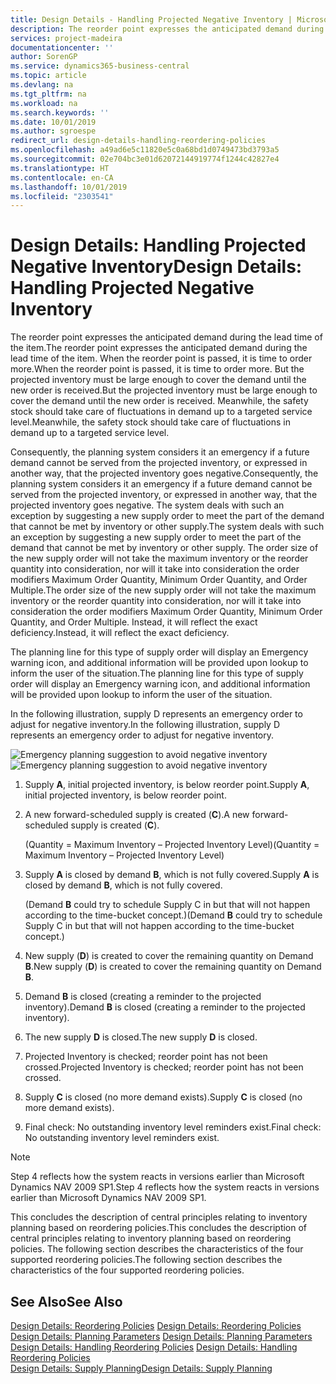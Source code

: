 ```yaml
---
title: Design Details - Handling Projected Negative Inventory | Microsoft Docs
description: The reorder point expresses the anticipated demand during the lead time of the item. When the reorder point is passed, it is time to order more. But the projected inventory must be large enough to cover the demand until the new order is received. Meanwhile, the safety stock should take care of fluctuations in demand up to a targeted service level.
services: project-madeira
documentationcenter: ''
author: SorenGP
ms.service: dynamics365-business-central
ms.topic: article
ms.devlang: na
ms.tgt_pltfrm: na
ms.workload: na
ms.search.keywords: ''
ms.date: 10/01/2019
ms.author: sgroespe
redirect_url: design-details-handling-reordering-policies
ms.openlocfilehash: a49ad6e5c11820e5c0a68bd1d0749473bd3793a5
ms.sourcegitcommit: 02e704bc3e01d62072144919774f1244c42827e4
ms.translationtype: HT
ms.contentlocale: en-CA
ms.lasthandoff: 10/01/2019
ms.locfileid: "2303541"
---
```

# <a name="design-details-handling-projected-negative-inventory"></a><span data-ttu-id="2c7fe-106">Design Details: Handling Projected Negative Inventory</span><span class="sxs-lookup"><span data-stu-id="2c7fe-106">Design Details: Handling Projected Negative Inventory</span></span>
<span data-ttu-id="2c7fe-107">The reorder point expresses the anticipated demand during the lead time of the item.</span><span class="sxs-lookup"><span data-stu-id="2c7fe-107">The reorder point expresses the anticipated demand during the lead time of the item.</span></span> <span data-ttu-id="2c7fe-108">When the reorder point is passed, it is time to order more.</span><span class="sxs-lookup"><span data-stu-id="2c7fe-108">When the reorder point is passed, it is time to order more.</span></span> <span data-ttu-id="2c7fe-109">But the projected inventory must be large enough to cover the demand until the new order is received.</span><span class="sxs-lookup"><span data-stu-id="2c7fe-109">But the projected inventory must be large enough to cover the demand until the new order is received.</span></span> <span data-ttu-id="2c7fe-110">Meanwhile, the safety stock should take care of fluctuations in demand up to a targeted service level.</span><span class="sxs-lookup"><span data-stu-id="2c7fe-110">Meanwhile, the safety stock should take care of fluctuations in demand up to a targeted service level.</span></span>  

 <span data-ttu-id="2c7fe-111">Consequently, the planning system considers it an emergency if a future demand cannot be served from the projected inventory, or expressed in another way, that the projected inventory goes negative.</span><span class="sxs-lookup"><span data-stu-id="2c7fe-111">Consequently, the planning system considers it an emergency if a future demand cannot be served from the projected inventory, or expressed in another way, that the projected inventory goes negative.</span></span> <span data-ttu-id="2c7fe-112">The system deals with such an exception by suggesting a new supply order to meet the part of the demand that cannot be met by inventory or other supply.</span><span class="sxs-lookup"><span data-stu-id="2c7fe-112">The system deals with such an exception by suggesting a new supply order to meet the part of the demand that cannot be met by inventory or other supply.</span></span> <span data-ttu-id="2c7fe-113">The order size of the new supply order will not take the maximum inventory or the reorder quantity into consideration, nor will it take into consideration the order modifiers Maximum Order Quantity, Minimum Order Quantity, and Order Multiple.</span><span class="sxs-lookup"><span data-stu-id="2c7fe-113">The order size of the new supply order will not take the maximum inventory or the reorder quantity into consideration, nor will it take into consideration the order modifiers Maximum Order Quantity, Minimum Order Quantity, and Order Multiple.</span></span> <span data-ttu-id="2c7fe-114">Instead, it will reflect the exact deficiency.</span><span class="sxs-lookup"><span data-stu-id="2c7fe-114">Instead, it will reflect the exact deficiency.</span></span>  

 <span data-ttu-id="2c7fe-115">The planning line for this type of supply order will display an Emergency warning icon, and additional information will be provided upon lookup to inform the user of the situation.</span><span class="sxs-lookup"><span data-stu-id="2c7fe-115">The planning line for this type of supply order will display an Emergency warning icon, and additional information will be provided upon lookup to inform the user of the situation.</span></span>  

 <span data-ttu-id="2c7fe-116">In the following illustration, supply D represents an emergency order to adjust for negative inventory.</span><span class="sxs-lookup"><span data-stu-id="2c7fe-116">In the following illustration, supply D represents an emergency order to adjust for negative inventory.</span></span>  

 <span data-ttu-id="2c7fe-117">![Emergency planning suggestion to avoid negative inventory](media/nav_app_supply_planning_2_negative_inventory.png "Emergency planning suggestion to avoid negative inventory")</span><span class="sxs-lookup"><span data-stu-id="2c7fe-117">![Emergency planning suggestion to avoid negative inventory](media/nav_app_supply_planning_2_negative_inventory.png "Emergency planning suggestion to avoid negative inventory")</span></span>  

1.  <span data-ttu-id="2c7fe-118">Supply **A**, initial projected inventory, is below reorder point.</span><span class="sxs-lookup"><span data-stu-id="2c7fe-118">Supply **A**, initial projected inventory, is below reorder point.</span></span>  
2.  <span data-ttu-id="2c7fe-119">A new forward-scheduled supply is created (**C**).</span><span class="sxs-lookup"><span data-stu-id="2c7fe-119">A new forward-scheduled supply is created (**C**).</span></span>  

     <span data-ttu-id="2c7fe-120">(Quantity = Maximum Inventory – Projected Inventory Level)</span><span class="sxs-lookup"><span data-stu-id="2c7fe-120">(Quantity = Maximum Inventory – Projected Inventory Level)</span></span>  
3.  <span data-ttu-id="2c7fe-121">Supply **A** is closed by demand **B**, which is not fully covered.</span><span class="sxs-lookup"><span data-stu-id="2c7fe-121">Supply **A** is closed by demand **B**, which is not fully covered.</span></span>  

     <span data-ttu-id="2c7fe-122">(Demand **B** could try to schedule Supply C in but that will not happen according to the time-bucket concept.)</span><span class="sxs-lookup"><span data-stu-id="2c7fe-122">(Demand **B** could try to schedule Supply C in but that will not happen according to the time-bucket concept.)</span></span>  
4.  <span data-ttu-id="2c7fe-123">New supply (**D**) is created to cover the remaining quantity on Demand **B**.</span><span class="sxs-lookup"><span data-stu-id="2c7fe-123">New supply (**D**) is created to cover the remaining quantity on Demand **B**.</span></span>  
5.  <span data-ttu-id="2c7fe-124">Demand **B** is closed (creating a reminder to the projected inventory).</span><span class="sxs-lookup"><span data-stu-id="2c7fe-124">Demand **B** is closed (creating a reminder to the projected inventory).</span></span>  
6.  <span data-ttu-id="2c7fe-125">The new supply **D** is closed.</span><span class="sxs-lookup"><span data-stu-id="2c7fe-125">The new supply **D** is closed.</span></span>  
7.  <span data-ttu-id="2c7fe-126">Projected Inventory is checked; reorder point has not been crossed.</span><span class="sxs-lookup"><span data-stu-id="2c7fe-126">Projected Inventory is checked; reorder point has not been crossed.</span></span>  
8.  <span data-ttu-id="2c7fe-127">Supply **C** is closed (no more demand exists).</span><span class="sxs-lookup"><span data-stu-id="2c7fe-127">Supply **C** is closed (no more demand exists).</span></span>  
9. <span data-ttu-id="2c7fe-128">Final check: No outstanding inventory level reminders exist.</span><span class="sxs-lookup"><span data-stu-id="2c7fe-128">Final check: No outstanding inventory level reminders exist.</span></span>  

> [!NOTE]  
>  <span data-ttu-id="2c7fe-129">Step 4 reflects how the system reacts in versions earlier than Microsoft Dynamics NAV 2009 SP1.</span><span class="sxs-lookup"><span data-stu-id="2c7fe-129">Step 4 reflects how the system reacts in versions earlier than Microsoft Dynamics NAV 2009 SP1.</span></span>  

 <span data-ttu-id="2c7fe-130">This concludes the description of central principles relating to inventory planning based on reordering policies.</span><span class="sxs-lookup"><span data-stu-id="2c7fe-130">This concludes the description of central principles relating to inventory planning based on reordering policies.</span></span> <span data-ttu-id="2c7fe-131">The following section describes the characteristics of the four supported reordering policies.</span><span class="sxs-lookup"><span data-stu-id="2c7fe-131">The following section describes the characteristics of the four supported reordering policies.</span></span>  

## <a name="see-also"></a><span data-ttu-id="2c7fe-132">See Also</span><span class="sxs-lookup"><span data-stu-id="2c7fe-132">See Also</span></span>  
 <span data-ttu-id="2c7fe-133">[Design Details: Reordering Policies](design-details-reordering-policies.md) </span><span class="sxs-lookup"><span data-stu-id="2c7fe-133">[Design Details: Reordering Policies](design-details-reordering-policies.md) </span></span>  
 <span data-ttu-id="2c7fe-134">[Design Details: Planning Parameters](design-details-planning-parameters.md) </span><span class="sxs-lookup"><span data-stu-id="2c7fe-134">[Design Details: Planning Parameters](design-details-planning-parameters.md) </span></span>  
 <span data-ttu-id="2c7fe-135">[Design Details: Handling Reordering Policies](design-details-handling-reordering-policies.md) </span><span class="sxs-lookup"><span data-stu-id="2c7fe-135">[Design Details: Handling Reordering Policies](design-details-handling-reordering-policies.md) </span></span>  
 [<span data-ttu-id="2c7fe-136">Design Details: Supply Planning</span><span class="sxs-lookup"><span data-stu-id="2c7fe-136">Design Details: Supply Planning</span></span>](design-details-supply-planning.md)
